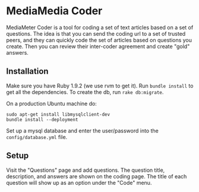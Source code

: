 MediaMedia Coder
================

MediaMeter Coder is a tool for coding a set of text articles based on a set of 
questions.  The idea is that you can send the coding url to a set of trusted peers, and 
they can quickly code the set of articles based on questions you create.  Then you can
review their inter-coder agreement and create "gold" answers.

Installation
------------

Make sure you have Ruby 1.9.2 (we use rvm to get it).
Run `bundle install` to get all the dependencies.
To create the db, run `rake db:migrate`.

On a production Ubuntu machine do:
```
sudo apt-get install libmysqlclient-dev
bundle install --deployment
```

Set up a mysql database and enter the user/password into the `config/database.yml` file.

Setup
-----

Visit the "Questions" page and add questions.  The question title, description, and
answers are shown on the coding page.  The title of each question will show up as an
option under the "Code" menu.